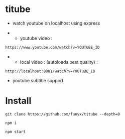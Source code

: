 # titube
- watch youtube on localhost using express

- - youtube video :

`https://www.youtube.com/watch?v=YOUTUBE_ID`

- - local video : (autoloads best quality) :

`http://localhost:8081/watch?v=YOUTUBE_ID`


- youtube subtitle support

# Install
```
git clone https://github.com/funyx/titube --depth=0

npm i

npm start
```
